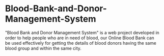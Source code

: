 # Blood-Bank-and-Donor-Management-System
"Blood Bank and Donor Management System" is a web project developed in order to help people who are in  need of blood, our Online Blood Bank can be used effectively for  getting the details of blood donors having the same blood group  and within the same city.
